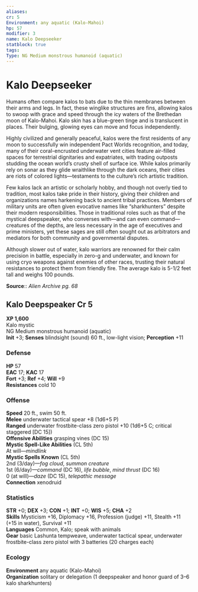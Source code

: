 ```yaml
---
aliases: 
cr: 5
Environment: any aquatic (Kalo-Mahoi)  
hp: 57
modifier: 3
name: Kalo Deepseeker
statblock: true
tags: 
Type: NG Medium monstrous humanoid (aquatic)  
---
```


# Kalo Deepseeker

Humans often compare kalos to bats due to the thin membranes between their arms and legs. In fact, these winglike structures are fins, allowing kalos to swoop with grace and speed through the icy waters of the Brethedan moon of Kalo-Mahoi. Kalo skin has a blue-green tinge and is translucent in places. Their bulging, glowing eyes can move and focus independently.

Highly civilized and generally peaceful, kalos were the first residents of any moon to successfully win independent Pact Worlds recognition, and today, many of their coral-encrusted underwater vent cities feature air-filled spaces for terrestrial dignitaries and expatriates, with trading outposts studding the ocean world’s crusty shell of surface ice. While kalos primarily rely on sonar as they glide wraithlike through the dark oceans, their cities are riots of colored lights—testaments to the culture’s rich artistic tradition.

Few kalos lack an artistic or scholarly hobby, and though not overly tied to tradition, most kalos take pride in their history, giving their children and organizations names harkening back to ancient tribal practices. Members of military units are often given evocative names like “sharkhunters” despite their modern responsibilities. Those in traditional roles such as that of the mystical deepspeaker, who converses with—and can even command—creatures of the depths, are less necessary in the age of executives and prime ministers, yet these sages are still often sought out as arbitrators and mediators for both community and governmental disputes.

Although slower out of water, kalo warriors are renowned for their calm precision in battle, especially in zero-g and underwater, and known for using cryo weapons against enemies of other races, trusting their natural resistances to protect them from friendly fire. The average kalo is 5-1/2 feet tall and weighs 100 pounds.

**Source**:: _Alien Archive pg. 68_

## Kalo Deepspeaker Cr 5

**XP 1,600**  
Kalo mystic  
NG Medium monstrous humanoid (aquatic)  
**Init** +3; **Senses** blindsight (sound) 60 ft., low-light vision; **Perception** +11  

### Defense

**HP** 57  
**EAC** 17; **KAC** 17  
**Fort** +3; **Ref** +4; **Will** +9  
**Resistances** cold 10  

### Offense

**Speed** 20 ft., swim 50 ft.  
**Melee** underwater tactical spear +8 (1d6+5 P)  
**Ranged** underwater frostbite-class zero pistol +10 (1d6+5 C; critical staggered \[DC 15\])  
**Offensive Abilities** grasping vines (DC 15)  
**Mystic Spell-Like Abilities** (CL 5th)  
At will—_mindlink_  
**Mystic Spells Known** (CL 5th)  
2nd (3/day)—_fog cloud_, _summon creature_  
1st (6/day)—_command_ (DC 16), _life bubble_, _mind thrust_ (DC 16)  
0 (at will)—_daze_ (DC 15), _telepathic message_  
**Connection** xenodruid

### Statistics

**STR** +0; **DEX** +3; **CON** +1; **INT** +0; **WIS** +5; **CHA** +2  
**Skills** Mysticism +16, Diplomacy +16, Profession (judge) +11, Stealth +11 (+15 in water), Survival +11  
**Languages** Common, Kalo; speak with animals  
**Gear** basic Lashunta tempweave, underwater tactical spear, underwater frostbite-class zero pistol with 3 batteries (20 charges each)

### Ecology

**Environment** any aquatic (Kalo-Mahoi)  
**Organization** solitary or delegation (1 deepspeaker and honor guard of 3–6 kalo sharkhunters)

